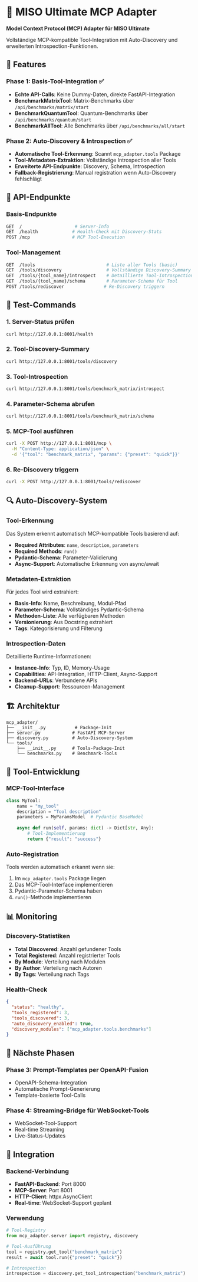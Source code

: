 # 🔧 MISO Ultimate MCP Adapter

**Model Context Protocol (MCP) Adapter für MISO Ultimate**

Vollständige MCP-kompatible Tool-Integration mit Auto-Discovery und erweiterten Introspection-Funktionen.

## 🚀 Features

### Phase 1: Basis-Tool-Integration ✅
- **Echte API-Calls**: Keine Dummy-Daten, direkte FastAPI-Integration
- **BenchmarkMatrixTool**: Matrix-Benchmarks über `/api/benchmarks/matrix/start`
- **BenchmarkQuantumTool**: Quantum-Benchmarks über `/api/benchmarks/quantum/start`
- **BenchmarkAllTool**: Alle Benchmarks über `/api/benchmarks/all/start`

### Phase 2: Auto-Discovery & Introspection ✅
- **Automatische Tool-Erkennung**: Scannt `mcp_adapter.tools` Package
- **Tool-Metadaten-Extraktion**: Vollständige Introspection aller Tools
- **Erweiterte API-Endpunkte**: Discovery, Schema, Introspection
- **Fallback-Registrierung**: Manual registration wenn Auto-Discovery fehlschlägt

## 📡 API-Endpunkte

### Basis-Endpunkte
```bash
GET  /                    # Server-Info
GET  /health             # Health-Check mit Discovery-Stats
POST /mcp                # MCP Tool-Execution
```

### Tool-Management
```bash
GET  /tools                           # Liste aller Tools (basic)
GET  /tools/discovery                 # Vollständige Discovery-Summary
GET  /tools/{tool_name}/introspect    # Detaillierte Tool-Introspection
GET  /tools/{tool_name}/schema        # Parameter-Schema für Tool
POST /tools/rediscover               # Re-Discovery triggern
```

## 🧪 Test-Commands

### 1. Server-Status prüfen
```bash
curl http://127.0.0.1:8001/health
```

### 2. Tool-Discovery-Summary
```bash
curl http://127.0.0.1:8001/tools/discovery
```

### 3. Tool-Introspection
```bash
curl http://127.0.0.1:8001/tools/benchmark_matrix/introspect
```

### 4. Parameter-Schema abrufen
```bash
curl http://127.0.0.1:8001/tools/benchmark_matrix/schema
```

### 5. MCP-Tool ausführen
```bash
curl -X POST http://127.0.0.1:8001/mcp \
  -H "Content-Type: application/json" \
  -d '{"tool": "benchmark_matrix", "params": {"preset": "quick"}}'
```

### 6. Re-Discovery triggern
```bash
curl -X POST http://127.0.0.1:8001/tools/rediscover
```

## 🔍 Auto-Discovery-System

### Tool-Erkennung
Das System erkennt automatisch MCP-kompatible Tools basierend auf:
- **Required Attributes**: `name`, `description`, `parameters`
- **Required Methods**: `run()`
- **Pydantic-Schema**: Parameter-Validierung
- **Async-Support**: Automatische Erkennung von async/await

### Metadaten-Extraktion
Für jedes Tool wird extrahiert:
- **Basis-Info**: Name, Beschreibung, Modul-Pfad
- **Parameter-Schema**: Vollständiges Pydantic-Schema
- **Methoden-Liste**: Alle verfügbaren Methoden
- **Versionierung**: Aus Docstring extrahiert
- **Tags**: Kategorisierung und Filterung

### Introspection-Daten
Detaillierte Runtime-Informationen:
- **Instance-Info**: Typ, ID, Memory-Usage
- **Capabilities**: API-Integration, HTTP-Client, Async-Support
- **Backend-URLs**: Verbundene APIs
- **Cleanup-Support**: Ressourcen-Management

## 🏗️ Architektur

```
mcp_adapter/
├── __init__.py           # Package-Init
├── server.py            # FastAPI MCP-Server
├── discovery.py         # Auto-Discovery-System
└── tools/
    ├── __init__.py      # Tools-Package-Init
    └── benchmarks.py    # Benchmark-Tools
```

## 🔧 Tool-Entwicklung

### MCP-Tool-Interface
```python
class MyTool:
    name = "my_tool"
    description = "Tool description"
    parameters = MyParamsModel  # Pydantic BaseModel
    
    async def run(self, params: dict) -> Dict[str, Any]:
        # Tool-Implementierung
        return {"result": "success"}
```

### Auto-Registration
Tools werden automatisch erkannt wenn sie:
1. Im `mcp_adapter.tools` Package liegen
2. Das MCP-Tool-Interface implementieren
3. Pydantic-Parameter-Schema haben
4. `run()`-Methode implementieren

## 📊 Monitoring

### Discovery-Statistiken
- **Total Discovered**: Anzahl gefundener Tools
- **Total Registered**: Anzahl registrierter Tools
- **By Module**: Verteilung nach Modulen
- **By Author**: Verteilung nach Autoren
- **By Tags**: Verteilung nach Tags

### Health-Check
```json
{
  "status": "healthy",
  "tools_registered": 3,
  "tools_discovered": 3,
  "auto_discovery_enabled": true,
  "discovery_modules": ["mcp_adapter.tools.benchmarks"]
}
```

## 🚀 Nächste Phasen

### Phase 3: Prompt-Templates per OpenAPI-Fusion
- OpenAPI-Schema-Integration
- Automatische Prompt-Generierung
- Template-basierte Tool-Calls

### Phase 4: Streaming-Bridge für WebSocket-Tools
- WebSocket-Tool-Support
- Real-time Streaming
- Live-Status-Updates

## 🔗 Integration

### Backend-Verbindung
- **FastAPI-Backend**: Port 8000
- **MCP-Server**: Port 8001
- **HTTP-Client**: httpx.AsyncClient
- **Real-time**: WebSocket-Support geplant

### Verwendung
```python
# Tool-Registry
from mcp_adapter.server import registry, discovery

# Tool-Ausführung
tool = registry.get_tool("benchmark_matrix")
result = await tool.run({"preset": "quick"})

# Introspection
introspection = discovery.get_tool_introspection("benchmark_matrix")
```
